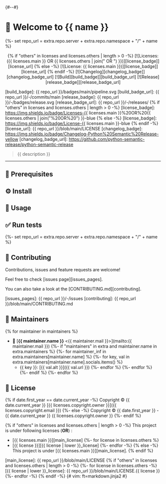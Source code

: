 {#-<!-- markdownlint-disable-file -->-#}
# 👋 Welcome to {{ name }}
{%- set repo_url = extra.repo.server + extra.repo.namespace + "/" + name %}

<center>

{% if "others" in licenses and licenses.others | length > 0 -%}
[![Licenses: ({{ licenses.main }} OR {{  licenses.others | join(" OR ") }})][license_badge]][license_url]
{% else -%}
[![License: {{ licenses.main }})][license_badge]][license_url]
{% endif -%}
[![Changelog][changelog_badge]][changelog_badge_url]
[![Build][build_badge]][build_badge_url]
[![Release][release_badge]][release_badge_url]

</center>

[build_badge]: {{ repo_url }}/badges/main/pipeline.svg
[build_badge_url]: {{ repo_url }}/-/commits/main
[release_badge]: {{ repo_url }}/-/badges/release.svg
[release_badge_url]: {{ repo_url }}/-/releases/
{% if "others" in licenses and licenses.others | length > 0 -%}
[license_badge]: https://img.shields.io/badge/Licenses-{{ licenses.main }}%20OR%20{{ licenses.others | join("%20OR%20") }}-blue
{% else -%}
[license_badge]: https://img.shields.io/badge/License-{{ licenses.main }}-blue
{% endif -%}
[license_url]: {{ repo_url }}/blob/main/LICENSE
[changelog_badge]: https://img.shields.io/badge/Changelog-Python%20Semantic%20Release-yellow
[changelog_badge_url]: https://github.com/python-semantic-release/python-semantic-release

> {{ description }}

---
<!-- BEGIN DOTGIT-SYNC BLOCK EXCLUDED CUSTOM_README -->
<!-- YOU CAN REPLACE THIS COMMENT AND PUT CUSTOM CONTENT HERE -->
<!-- YOUR CUSTOM CONTENT WILL NOT BE OVERRIDDEN -->
## 📌 Prerequisites

## ⚙️ Install

## 🚀 Usage

## ✅ Run tests

<!-- END DOTGIT-SYNC BLOCK EXCLUDED CUSTOM_README -->
{%- set repo_url = extra.repo.server + extra.repo.namespace + "/" + name %}
## 🤝 Contributing

Contributions, issues and feature requests are welcome!

Feel free to check [issues page][issues_pages].

You can also take a look at the [CONTRIBUTING.md][contributing].

[issues_pages]: {{ repo_url }}/-/issues
[contributing]: {{ repo_url }}/blob/main/CONTRIBUTING.md

## 👤 Maintainers
{% for maintainer in maintainers %}
* 📧 [**{{ maintainer.name }}** \<{{ maintainer.mail }}\>](mailto:{{ maintainer.mail }})
  {%- if "maintainers" in extra and maintainer.name in extra.maintainers %}
    {%- for maintainer_inf in extra.maintainers[maintainer.name] %}
      {%- for key, val in extra.maintainers[maintainer.name].socials.items() %}
  * {{ key }}: [{{ val.alt }}]({{ val.url }})
      {%- endfor %}
    {%- endfor %}
  {%- endif %}
{%- endfor %}

## 📝 License

{% if date.first_year == date.current_year -%}
Copyright © {{ date.current_year }} [{{ licenses.copyright.owner }}]({{ licenses.copyright.email }})
{%- else -%}
Copyright © {{ date.first_year }} - {{ date.current_year }} {{ licenses.copyright.owner }}
{%- endif %}

{% if "others" in licenses and licenses.others | length > 0 -%}
This project is under following licenses (**OR**) :

* [{{ licenses.main }}][main_license]
  {%- for license in licenses.others %}
* [{{ license }}][{{ license | lower }}_license]
  {%- endfor -%}
{% else -%}
This project is under [{{ licenses.main }}][main_license].
{% endif %}

[main_license]: {{ repo_url }}/blob/main/LICENSE
{% if "others" in licenses and licenses.others | length > 0 -%}
  {%- for license in licenses.others -%}
[{{ license | lower }}_license]: {{ repo_url }}/blob/main/LICENSE.{{ license }}
  {%- endfor -%}
{% endif -%}
{#
  vim: ft=markdown.jinja2
#}
